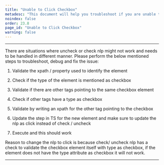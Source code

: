 ```yaml
---
title: "Unable to Click Checkbox"
metadesc: "This document will help you troubleshoot if you are unable to click the checkbox | Learn how to click the checkbox when it is inaccessible while testing"
noindex: false
order: 23.8
page_id: "Unable to Click Checkbox"
warning: false
---
```


---
There are situations where uncheck or check nlp might not work and needs to be handled in different manner. Please perform the below mentioned steps to troubleshoot, debug and fix the issue:

1. Validate the xpath / property used to identify the element

2. Check if the type of the element is mentioned as checkbox

3. Validate if there are other tags pointing to the same checkbox element

4. Check if other tags have a type as checkbox 

5. Validate by writing an xpath for the other tag pointing to the checkbox 

6. Update the step in TS for the new element and make sure to update the nlp as click instead of check / uncheck

7. Execute and this should work

Reason to change the nlp to click is because check/ uncheck nlp has a check to validate the checkbox element itself with type as checkbox, if the element does not have the type attribute as checkbox it will not work.

---
